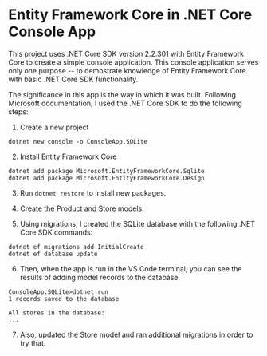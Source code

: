 # Entity Framework Core in .NET Core Console App
This project uses .NET Core SDK version 2.2.301 with Entity Framework Core to create a simple console application. This console application serves only one purpose -- to demostrate knowledge of Entity Framework Core with basic .NET Core SDK functionality.

The significance in this app is the way in which it was built. Following Microsoft documentation, I used the .NET Core SDK to do the following steps:

1. Create a new project
```
dotnet new console -o ConsoleApp.SQLite
```
2. Install Entity Framework Core
```
dotnet add package Microsoft.EntityFrameworkCore.Sqlite
dotnet add package Microsoft.EntityFrameworkCore.Design
```
3. Run ```dotnet restore``` to install new packages.

4. Create the Product and Store models.
5. Using migrations, I created the SQLite database with the following .NET Core SDK commands:
```
dotnet ef migrations add InitialCreate
dotnet ef database update
```
6. Then, when the app is run in the VS Code terminal, you can see the results of adding model records to the database.
```
ConsoleApp.SQLite>dotnet run
1 records saved to the database

All stores in the database:
...
```
7. Also, updated the Store model and ran additional migrations in order to try that.
